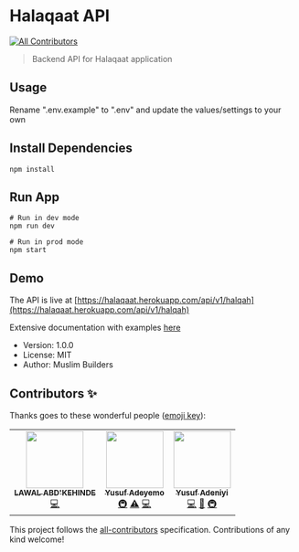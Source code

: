 # Halaqaat API
<!-- ALL-CONTRIBUTORS-BADGE:START - Do not remove or modify this section -->
[![All Contributors](https://img.shields.io/badge/all_contributors-3-orange.svg?style=flat-square)](#contributors-)
<!-- ALL-CONTRIBUTORS-BADGE:END -->

> Backend API for Halaqaat application

## Usage

Rename ".env.example" to ".env" and update the values/settings to your own

## Install Dependencies

```
npm install
```

## Run App

```
# Run in dev mode
npm run dev

# Run in prod mode
npm start
```



## Demo

The API is live at [https://halaqaat.herokuapp.com/api/v1/halqah](https://halaqaat.herokuapp.com/api/v1/halqah)

Extensive documentation with examples [here](https://documenter.getpostman.com/view/438555/TVsvg6po?version=latest)

- Version: 1.0.0
- License: MIT  
- Author: Muslim Builders

## Contributors ✨

Thanks goes to these wonderful people ([emoji key](https://allcontributors.org/docs/en/emoji-key)):

<!-- ALL-CONTRIBUTORS-LIST:START - Do not remove or modify this section -->
<!-- prettier-ignore-start -->
<!-- markdownlint-disable -->
<table>
  <tr>
    <td align="center"><a href="https://kenniecodecamp.netlify.app/"><img src="https://avatars.githubusercontent.com/u/32939546?v=4?s=100" width="100px;" alt=""/><br /><sub><b>LAWAL ABD'KEHINDE</b></sub></a><br /><a href="https://github.com/muslimbuilders/halaqaat-server/commits?author=kennie-larkson" title="Code">💻</a></td>
    <td align="center"><a href="https://yusadolat.netlify.app"><img src="https://avatars.githubusercontent.com/u/10975011?v=4?s=100" width="100px;" alt=""/><br /><sub><b>Yusuf Adeyemo</b></sub></a><br /><a href="#infra-Yusadolat" title="Infrastructure (Hosting, Build-Tools, etc)">🚇</a> <a href="https://github.com/muslimbuilders/halaqaat-server/commits?author=Yusadolat" title="Tests">⚠️</a> <a href="https://github.com/muslimbuilders/halaqaat-server/commits?author=Yusadolat" title="Code">💻</a></td>
    <td align="center"><a href="https://github.com/Iameaszy"><img src="https://avatars.githubusercontent.com/u/18369571?v=4?s=100" width="100px;" alt=""/><br /><sub><b>Yusuf Adeniyi</b></sub></a><br /><a href="https://github.com/muslimbuilders/halaqaat-server/commits?author=Iameaszy" title="Code">💻</a> <a href="https://github.com/muslimbuilders/halaqaat-server/commits?author=Iameaszy" title="Documentation">📖</a> <a href="#infra-Iameaszy" title="Infrastructure (Hosting, Build-Tools, etc)">🚇</a></td>
  </tr>
</table>

<!-- markdownlint-restore -->
<!-- prettier-ignore-end -->

<!-- ALL-CONTRIBUTORS-LIST:END -->

This project follows the [all-contributors](https://github.com/all-contributors/all-contributors) specification. Contributions of any kind welcome!
